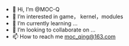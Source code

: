 - 👋 Hi, I’m @MOC-Q
- 👀 I’m interested in game， kernel，modules 
- 🌱 I’m currently learning ...
- 💞️ I’m looking to collaborate on ...
- 📫 How to reach me moc_qing@163.com

<!---
MOC-Q/MOC-Q is a ✨ special ✨ repository because its `README.md` (this file) appears on your GitHub profile.
You can click the Preview link to take a look at your changes.
--->
